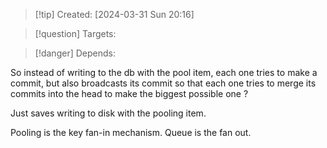 
>[!tip] Created: [2024-03-31 Sun 20:16]

>[!question] Targets: 

>[!danger] Depends: 

So instead of writing to the db with the pool item, each one tries to make a commit, but also broadcasts its commit so that each one tries to merge its commits into the head to make the biggest possible one ?

Just saves writing to disk with the pooling item.

Pooling is the key fan-in mechanism.  Queue is the fan out.